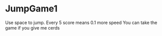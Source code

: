 # JumpGame1
Use space to jump. 
Every 5 score means 0.1 more speed
You can take the game if you give me cerds
